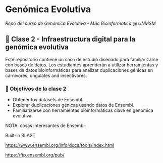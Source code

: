 # Genómica Evolutiva
_Repo del curso de Genómica Evolutiva - MSc Bioinformática @ UNMSM_

## 🧬 Clase 2 - Infraestructura digital para la genómica evolutiva

Este repositorio contiene un caso de estudio diseñado para familiarizarse con bases de datos. Los estudiantes aprenderán a utilizar herramientas y bases de datos bioinformáticas para analizar duplicaciones génicas en carnivores, ungulates and insectivores.

### 📘 Objetivos de la clase 2
- Obtener toy datasets de Ensembl.
- Explorar duplicaciones génicas usando datos de Ensembl.
- Familiarizarse con herramientas bioinformáticas clave en genómica evolutiva.

NOTA: cosas interesantes de Ensembl:

Built-in BLAST

https://www.ensembl.org/info/docs/tools/index.html

https://ftp.ensembl.org/pub/

